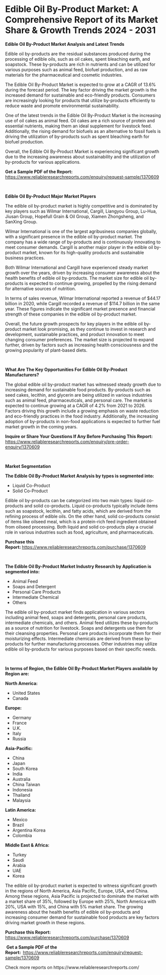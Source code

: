 <p><h1>Edible Oil By-Product Market: A Comprehensive Report of its Market Share & Growth Trends 2024 - 2031</h1></p><p><strong>Edible Oil By-Product Market Analysis and Latest Trends</strong></p>
<p><p>Edible oil by-products are the residual substances produced during the processing of edible oils, such as oil cakes, spent bleaching earth, and soapstock. These by-products are rich in nutrients and can be utilized for various purposes such as animal feed, biofuel production, and as raw materials for the pharmaceutical and cosmetic industries.</p><p>The Edible Oil By-Product Market is expected to grow at a CAGR of 13.6% during the forecast period. The key factor driving the market growth is the increased demand for sustainable and eco-friendly products. Consumers are increasingly looking for products that utilize by-products efficiently to reduce waste and promote environmental sustainability.</p><p>One of the latest trends in the Edible Oil By-Product Market is the increasing use of oil cakes as animal feed. Oil cakes are a rich source of protein and essential nutrients, making them an ideal supplement for livestock feed. Additionally, the rising demand for biofuels as an alternative to fossil fuels is driving the utilization of by-products such as spent bleaching earth for biofuel production.</p><p>Overall, the Edible Oil By-Product Market is experiencing significant growth due to the increasing awareness about sustainability and the utilization of by-products for various applications.</p></p>
<p><strong>Get a Sample PDF of the Report:&nbsp;</strong> <a href="https://www.reliableresearchreports.com/enquiry/request-sample/1370609">https://www.reliableresearchreports.com/enquiry/request-sample/1370609</a></p>
<p>&nbsp;</p>
<p><strong>Edible Oil By-Product Major Market Players</strong></p>
<p><p>The edible oil by-product market is highly competitive and is dominated by key players such as Wilmar International, Cargill, Liangyou Group, Lu-Hua, Jiusan Group, Hopefull Grain & Oil Group, Xiamen Zhongsheng, and SanXing Group.</p><p>Wilmar International is one of the largest agribusiness companies globally, with a significant presence in the edible oil by-product market. The company has a wide range of by-products and is continuously innovating to meet consumer demands. Cargill is another major player in the edible oil by-product market, known for its high-quality products and sustainable business practices.</p><p>Both Wilmar International and Cargill have experienced steady market growth over the years, driven by increasing consumer awareness about the health benefits of edible oil by-products. The market size for edible oil by-products is expected to continue growing, propelled by the rising demand for alternative sources of nutrition.</p><p>In terms of sales revenue, Wilmar International reported a revenue of $44.17 billion in 2020, while Cargill recorded a revenue of $114.7 billion in the same year. These figures indicate the significant market presence and financial strength of these companies in the edible oil by-product market.</p><p>Overall, the future growth prospects for key players in the edible oil by-product market look promising, as they continue to invest in research and development, sustainable practices, and product innovation to meet changing consumer preferences. The market size is projected to expand further, driven by factors such as increasing health consciousness and the growing popularity of plant-based diets.</p></p>
<p>&nbsp;</p>
<p><strong>What Are The Key Opportunities For Edible Oil By-Product Manufacturers?</strong></p>
<p><p>The global edible oil by-product market has witnessed steady growth due to increasing demand for sustainable food products. By-products such as seed cakes, lecithin, and glycerin are being utilized in various industries such as animal feed, pharmaceuticals, and personal care. The market is expected to continue growing at a CAGR of 4.2% from 2021 to 2026. Factors driving this growth include a growing emphasis on waste reduction and eco-friendly practices in the food industry. Additionally, the increasing adoption of by-products in non-food applications is expected to further fuel market growth in the coming years.</p></p>
<p><strong>Inquire or Share Your Questions If Any Before Purchasing This Report:</strong> <a href="https://www.reliableresearchreports.com/enquiry/pre-order-enquiry/1370609">https://www.reliableresearchreports.com/enquiry/pre-order-enquiry/1370609</a></p>
<p>&nbsp;</p>
<p><strong>Market Segmentation</strong></p>
<p><strong>The Edible Oil By-Product Market Analysis by types is segmented into:</strong></p>
<p><ul><li>Liquid Co-Product</li><li>Solid Co-Product</li></ul></p>
<p><p>Edible oil by-products can be categorized into two main types: liquid co-products and solid co-products. Liquid co-products typically include items such as soapstock, lecithin, and fatty acids, which are derived from the refining process of edible oils. On the other hand, solid co-products consist of items like oilseed meal, which is a protein-rich feed ingredient obtained from oilseed processing. Both liquid and solid co-products play a crucial role in various industries such as food, agriculture, and pharmaceuticals.</p></p>
<p><strong>Purchase this Report:&nbsp;</strong><a href="https://www.reliableresearchreports.com/purchase/1370609">https://www.reliableresearchreports.com/purchase/1370609</a></p>
<p>&nbsp;</p>
<p><strong>The Edible Oil By-Product Market Industry Research by Application is segmented into:</strong></p>
<p><ul><li>Animal Feed</li><li>Soaps and Detergent</li><li>Personal Care Products</li><li>Intermediate Chemical</li><li>Others</li></ul></p>
<p><p>The edible oil by-product market finds application in various sectors including animal feed, soaps and detergents, personal care products, intermediate chemicals, and others. Animal feed utilizes these by-products as a source of nutrition for livestock. Soaps and detergents use them for their cleansing properties. Personal care products incorporate them for their moisturizing effects. Intermediate chemicals are derived from these by-products for further manufacturing processes. Other industries may utilize edible oil by-products for various purposes based on their specific needs.</p></p>
<p>&nbsp;</p>
<p><strong>In terms of Region, the Edible Oil By-Product Market Players available by Region are:</strong></p>
<p>
    <p> <strong> North America: </strong>
        <ul>
            <li>United States</li>
            <li>Canada</li>
        </ul>
        </p> 
    <p> <strong> Europe: </strong>
        <ul>
            <li>Germany</li>
            <li>France</li>
            <li>U.K.</li>
            <li>Italy</li>
            <li>Russia</li>
        </ul>
        </p> 
    <p> <strong> Asia-Pacific: </strong>
        <ul>
            <li>China</li>
            <li>Japan</li>
            <li>South Korea</li>
            <li>India</li>
            <li>Australia</li>
            <li>China Taiwan</li>
            <li>Indonesia</li>
            <li>Thailand</li>
            <li>Malaysia</li>
        </ul>
        </p> 
    <p> <strong> Latin America: </strong>
        <ul>
            <li>Mexico</li>
            <li>Brazil</li>
            <li>Argentina Korea</li>
            <li>Colombia</li>
        </ul>
        </p> 
    <p> <strong> Middle East & Africa: </strong>
        <ul>
            <li>Turkey</li>
            <li>Saudi</li>
            <li>Arabia</li>
            <li>UAE</li>
            <li>Korea</li>
        </ul>
    </p>
    </p>
<p><p>The edible oil by-product market is expected to witness significant growth in the regions of North America, Asia Pacific, Europe, USA, and China. Among these regions, Asia Pacific is projected to dominate the market with a market share of 35%, followed by Europe with 25%, North America with 20%, USA with 15%, and China with 5% market share. The growing awareness about the health benefits of edible oil by-products and increasing consumer demand for sustainable food products are key factors driving market growth in these regions.</p></p>
<p><strong>Purchase this Report: </strong><a href="https://www.reliableresearchreports.com/purchase/1370609">https://www.reliableresearchreports.com/purchase/1370609</a></p>
<p>&nbsp;<strong>Get a Sample PDF of the Report:&nbsp;&nbsp;</strong><a href="https://www.reliableresearchreports.com/enquiry/request-sample/1370609">https://www.reliableresearchreports.com/enquiry/request-sample/1370609</a></p>
<p><strong></strong></p>
<p>Check more reports on https://www.reliableresearchreports.com/</p>